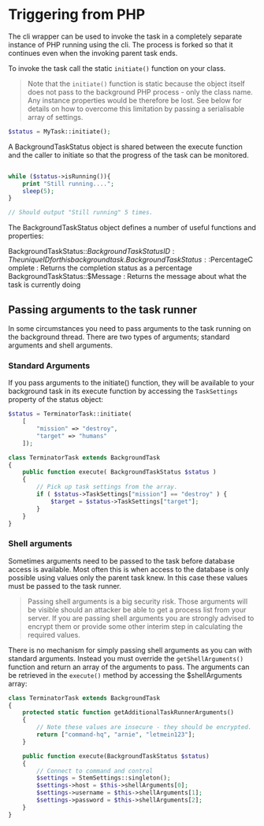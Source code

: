 Triggering from PHP
===================

The cli wrapper can be used to invoke the task in a completely separate instance of PHP running
using the cli. The process is forked so that it continues even when the invoking parent task
ends.

To invoke the task call the static `initiate()` function on your class.

> Note that the `initiate()` function is static because the object itself does not pass
> to the background PHP process - only the class name. Any instance properties would be therefore be lost.
> See below for details on how to overcome this limitation by passing a serialisable array of settings.

~~~php
$status = MyTask::initiate();
~~~

A BackgroundTaskStatus object is shared between the execute function and the caller to initiate so that
the progress of the task can be monitored.

~~~php

while ($status->isRunning()){
    print "Still running....";
    sleep(5);
}

// Should output "Still running" 5 times.
~~~

The BackgroundTaskStatus object defines a number of useful functions and properties:

BackgroundTaskStatus::$BackgroundTaskStatusID
:   The unique ID for this background task.
BackgroundTaskStatus::$PercentageComplete
:   Returns the completion status as a percentage
BackgroundTaskStatus::$Message
:   Returns the message about what the task is currently doing

## Passing arguments to the task runner

In some circumstances you need to pass arguments to the task running on the background thread. There are
two types of arguments; standard arguments and shell arguments.

### Standard Arguments

If you pass arguments to the initiate() function, they will be available to your background task in its
execute function by accessing the `TaskSettings` property of the status object:

~~~php
$status = TerminatorTask::initiate(
    [
        "mission" => "destroy",
        "target" => "humans"
    ]);
~~~

~~~php
class TerminatorTask extends BackgroundTask
{
    public function execute( BackgroundTaskStatus $status )
    {
        // Pick up task settings from the array.
        if ( $status->TaskSettings["mission"] == "destroy" ) {
            $target = $status->TaskSettings["target"];
        }
    }
}
~~~

### Shell arguments

Sometimes arguments need to be passed to the task before database access is available. Most often this is
when access to the database is only possible using values only the parent task knew. In this case these values
must be passed to the task runner.

> Passing shell arguments is a big security risk. Those arguments will be visible should an attacker be able to
> get a process list from your server. If you are passing shell arguments you are strongly advised to encrypt them
> or provide some other interim step in calculating the required values.

There is no mechanism for simply passing shell arguments as you can with standard arguments.
Instead you must override the `getShellArguments()` function and
return an array of the arguments to pass. The arguments can be retrieved in the `execute()`
method by accessing the $shellArguments array:

~~~php
class TerminatorTask extends BackgroundTask
{
    protected static function getAdditionalTaskRunnerArguments()
    {
        // Note these values are insecure - they should be encrypted.
        return ["command-hq", "arnie", "letmein123"];
    }

    public function execute(BackgroundTaskStatus $status)
    {
        // Connect to command and control
        $settings = StemSettings::singleton();
        $settings->host = $this->shellArguments[0];
        $settings->username = $this->shellArguments[1];
        $settings->password = $this->shellArguments[2];
    }
}
~~~